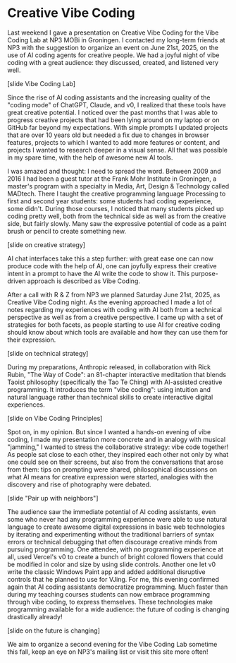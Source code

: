 # Creative Vibe Coding

Last weekend I gave a presentation on Creative Vibe Coding for the Vibe Coding Lab at NP3 MOBi in Groningen. I contacted my long-term friends at NP3 with the suggestion to organize an event on June 21st, 2025, on the use of AI coding agents for creative people. We had a joyful night of vibe coding with a great audience: they discussed, created, and listened very well.

[slide Vibe Coding Lab]

Since the rise of AI coding assistants and the increasing quality of the "coding mode" of ChatGPT, Claude, and v0, I realized that these tools have great creative potential. I noticed over the past months that I was able to progress creative projects that had been lying around on my laptop or on GitHub far beyond my expectations. With simple prompts I updated projects that are over 10 years old but needed a fix due to changes in browser features, projects to which I wanted to add more features or content, and projects I wanted to research deeper in a visual sense. All that was possible in my spare time, with the help of awesome new AI tools.

I was amazed and thought: I need to spread the word. Between 2009 and 2016 I had been a guest tutor at the Frank Mohr Institute in Groningen, a master's program with a specialty in Media, Art, Design & Technology called MADtech. There I taught the creative programming language Processing to first and second year students: some students had coding experience, some didn't. During those courses, I noticed that many students picked up coding pretty well, both from the technical side as well as from the creative side, but fairly slowly. Many saw the expressive potential of code as a paint brush or pencil to create something new.

[slide on creative strategy]

AI chat interfaces take this a step further: with great ease one can now produce code with the help of AI, one can joyfully express their creative intent in a prompt to have the AI write the code to show it. This purpose-driven approach is described as Vibe Coding.

After a call with R & Z from NP3 we planned Saturday June 21st, 2025, as Creative Vibe Coding night. As the evening approached I made a lot of notes regarding my experiences with coding with AI both from a technical perspective as well as from a creative perspective. I came up with a set of strategies for both facets, as people starting to use AI for creative coding should know about which tools are available and how they can use them for their expression.

[slide on technical strategy]

During my preparations, Anthropic released, in collaboration with Rick Rubin, "The Way of Code": an 81-chapter interactive meditation that blends Taoist philosophy (specifically the Tao Te Ching) with AI-assisted creative programming. It introduces the term "vibe coding": using intuition and natural language rather than technical skills to create interactive digital experiences.

[slide on Vibe Coding Principles]

Spot on, in my opinion. But since I wanted a hands-on evening of vibe coding, I made my presentation more concrete and in analogy with musical "jamming," I wanted to stress the collaborative strategy: vibe code together! As people sat close to each other, they inspired each other not only by what one could see on their screens, but also from the conversations that arose from them: tips on prompting were shared, philosophical discussions on what AI means for creative expression were started, analogies with the discovery and rise of photography were debated.

[slide "Pair up with neighbors"]

The audience saw the immediate potential of AI coding assistants, even some who never had any programming experience were able to use natural language to create awesome digital expressions in basic web technologies by iterating and experimenting without the traditional barriers of syntax errors or technical debugging that often discourage creative minds from pursuing programming. One attendee, with no programming experience at all, used Vercel's v0 to create a bunch of bright colored flowers that could be modified in color and size by using slide controls. Another one let v0 write the classic Windows Paint app and added additional disruptive controls that he planned to use for VJing. For me, this evening confirmed again that AI coding assistants democratize programming. Much faster than during my teaching courses students can now embrace programming through vibe coding, to express themselves. These technologies make programming available for a wide audience: the future of coding is changing drastically already!

[slide on the future is changing]

We aim to organize a second evening for the Vibe Coding Lab sometime this fall, keep an eye on NP3's mailing list or visit this site more often!